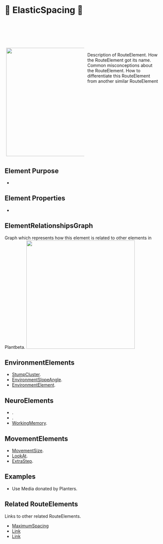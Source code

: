 # 🔺 ElasticSpacing 🔺

<div style="display: flex; width: %100; margin-top: 100px;">
    <div style="margin: 5px; width: 50%">
        <img height="350" width="350" src="/RoutePhoto.png"/>
    </div>
    <div style="margin: 5px; width: 50%">
        <p >Description of RouteElement. How the RouteElement got its name. Common misconceptions about the RouteElement. How to differentiate this RouteElement from another similar RouteElement</p>
    </div>
</div>

## Element Purpose

- 

## Element Properties

- 

## ElementRelationshipsGraph

Graph which represents how this element is related to other elements in Plantbeta.
<img height="350" width="350" src="/DirectedGraph_UndirectedGraph.png"/>

## EnvironmentElements
- [StumpCluster]().
- [EnvironmentSlopeAngle]().
- [EnvironmentElement]().
## NeuroElements
- []().
- []().
- [WorkingMemory]().

## MovementElements
- [MovementSize]().
- [LookAt]().
- [ExtraStep]().

## Examples

- Use Media donated by Planters. 

## Related RouteElements

Links to other related RouteElements. 

- [MaximumSpacing]()
- [Link]()
- [Link]()